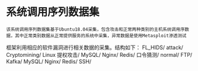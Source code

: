 # 系统调用序列数据集
    该系统调用序列数据集基于Ubuntu18.04采集，包含攻击和正常两种类别的主机系统调用序数据，其中正常类别数据从正常提供服务的系统中采集，异常数据是使用Metasploit渗透测试
框架利用相应的软件漏洞进行相关数据的采集。结构如下：
    FL_HIDS/
      attack/
        Cryptomining/
        Linux 提权攻击/
        MySQL/
        Nginx/
        Redis/
        口令猜测/
      normal/
        FTP/
        Kafka/
        MySQL/
        Nginx/
        Redis/
        SSH/   
